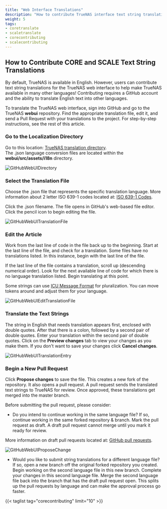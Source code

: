 ```yaml
---
title: "Web Interface Translations"
description: "How to contribute TrueNAS interface text string translations."
weight: 5
tags:
- coretranslate
- scaletranslate
- corecontributing
- scalecontributing
---
```


## How to Contribute CORE and SCALE Text String Translations

By default, TrueNAS is available in English.
However, users can contribute text string translations for the TrueNAS web interface to help make TrueNAS available in many other languages!
Contributing requires a GitHub account and the ability to translate English text into other languages.

To translate the TrueNAS web interface, sign into GitHub and go to the TrueNAS **webui** repository. Find the appropriate translation file, edit it, and send a Pull Request with your translations to the project.
For step-by-step instructions, see the rest of this article.

### Go to the Localization Directory

Go to this location: [TrueNAS translation directory](https://github.com/truenas/webui/tree/master/src/assets/i18n).  
The .json language conversion files are located within the **webui/src/assets/i18n** directory.

![GitHubWebUIDirectory](/images/Contribute/GitHubWebUIDirectory.png "GitHub TrueNAS webui directory")

### Select the Translation File

Choose the .json file that represents the specific translation language.
More information about 2 letter ISO 639-1 codes located at: [ISO 639-1 Codes](https://www.loc.gov/standards/iso639-2/php/code_list.php).

Click the .json filename. The file opens in GitHub's web-based file editor. Click the pencil icon to begin editing the file.  

![GitHubWebUITranslationFile](/images/Contribute/GitHubWebUITranslationFile.png "TrueNAS language translation file")

### Edit the Article

Work from the last line of code in the file back up to the beginning.
Start at the last line of the file, and check for a translation. Some files have no translations listed. In this instance, begin with the last line of the file.  

If the last line of the file contains a translation, scroll up (descending numerical order). Look for the next available line of code for which there is no language translation listed. Begin translating at this point.

Some strings can use [ICU Message Format](https://formatjs.io/docs/core-concepts/icu-syntax/#plural-format) for pluralization. You can move tokens around and adjust them for your language.

![GitHubWebUIEditTranslationFile](/images/Contribute/GitHubWebUIEditTranslationFile.png "TrueNAS edit language translation file")

### Translate the Text Strings

 The string in English that needs translation appears first, enclosed with double quotes. After that there is a colon, followed by a second pair of double quotes. Enter your translation within the second pair of double quotes. Click on the **Preview changes** tab to view your changes as you make them. If you don't want to save your changes click **Cancel changes**.  

![GitHubWebUITranslationEntry](/images/Contribute/GitHubWebUITranslationEntry.png "TrueNAS language translation snippet")

### Begin a New Pull Request

 Click **Propose changes** to save the file. This creates a new fork of the repository. It also opens a pull request. A pull request sends the translated text strings to TrueNAS for review. Once approved, these translations get merged into the master branch.

Before submitting the pull request, please consider:
 * Do you intend to continue working in the same language file? If so, continue working in the same forked repository & branch. Mark the pull request as draft. A draft pull request cannot merge until you mark it ready for review.  

More information on draft pull requests located at: 
[GitHub pull requests](https://docs.github.com/en/pull-requests/collaborating-with-pull-requests/proposing-changes-to-your-work-with-pull-requests/about-pull-requests).
 
![GitHubWebUIProposeChange](/images/Contribute/GitHubWebUIProposeChange.png "TrueNAS translation pull request")

* Would you like to submit string translations for a different language file? If so, open a new branch off the original forked repository you created. Begin working on the second language file in this new branch. Complete your changes in this second language file. Merge the second language file back into the branch that has the draft pull request open. This splits up the pull requests by language and can make the approval process go faster.

{{< taglist tag="corecontributing" limit="10" >}}
